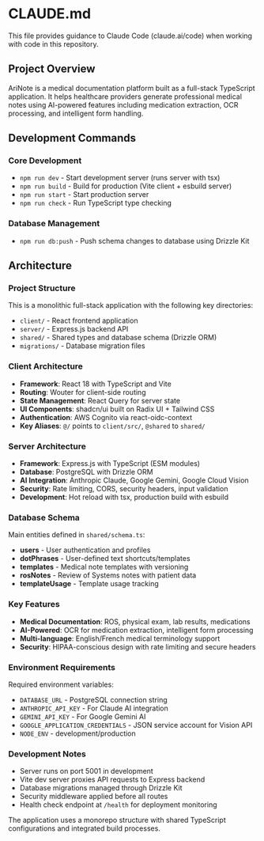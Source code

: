 # CLAUDE.md

This file provides guidance to Claude Code (claude.ai/code) when working with code in this repository.

## Project Overview

AriNote is a medical documentation platform built as a full-stack TypeScript application. It helps healthcare providers generate professional medical notes using AI-powered features including medication extraction, OCR processing, and intelligent form handling.

## Development Commands

### Core Development
- `npm run dev` - Start development server (runs server with tsx)
- `npm run build` - Build for production (Vite client + esbuild server)
- `npm run start` - Start production server
- `npm run check` - Run TypeScript type checking

### Database Management
- `npm run db:push` - Push schema changes to database using Drizzle Kit

## Architecture

### Project Structure
This is a monolithic full-stack application with the following key directories:
- `client/` - React frontend application
- `server/` - Express.js backend API
- `shared/` - Shared types and database schema (Drizzle ORM)
- `migrations/` - Database migration files

### Client Architecture
- **Framework**: React 18 with TypeScript and Vite
- **Routing**: Wouter for client-side routing
- **State Management**: React Query for server state
- **UI Components**: shadcn/ui built on Radix UI + Tailwind CSS
- **Authentication**: AWS Cognito via react-oidc-context
- **Key Aliases**: `@/` points to `client/src/`, `@shared` to `shared/`

### Server Architecture
- **Framework**: Express.js with TypeScript (ESM modules)
- **Database**: PostgreSQL with Drizzle ORM
- **AI Integration**: Anthropic Claude, Google Gemini, Google Cloud Vision
- **Security**: Rate limiting, CORS, security headers, input validation
- **Development**: Hot reload with tsx, production build with esbuild

### Database Schema
Main entities defined in `shared/schema.ts`:
- **users** - User authentication and profiles
- **dotPhrases** - User-defined text shortcuts/templates
- **templates** - Medical note templates with versioning
- **rosNotes** - Review of Systems notes with patient data
- **templateUsage** - Template usage tracking

### Key Features
- **Medical Documentation**: ROS, physical exam, lab results, medications
- **AI-Powered**: OCR for medication extraction, intelligent form processing
- **Multi-language**: English/French medical terminology support
- **Security**: HIPAA-conscious design with rate limiting and secure headers

### Environment Requirements
Required environment variables:
- `DATABASE_URL` - PostgreSQL connection string
- `ANTHROPIC_API_KEY` - For Claude AI integration
- `GEMINI_API_KEY` - For Google Gemini AI
- `GOOGLE_APPLICATION_CREDENTIALS` - JSON service account for Vision API
- `NODE_ENV` - development/production

### Development Notes
- Server runs on port 5001 in development
- Vite dev server proxies API requests to Express backend
- Database migrations managed through Drizzle Kit
- Security middleware applied before all routes
- Health check endpoint at `/health` for deployment monitoring

The application uses a monorepo structure with shared TypeScript configurations and integrated build processes.